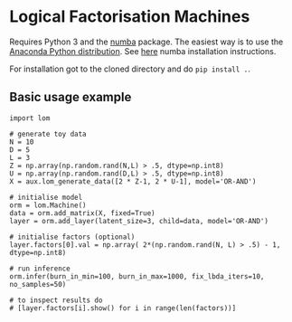 # Logical Factorisation Machines

Requires Python 3 and the [numba](numba.pydata.org) package.
The easiest way is to use the [Anaconda Python distribution](https://www.anaconda.com/download).
See [here](https://pypi.python.org/pypi/numba) numba installation instructions.

For installation got to the cloned directory and do `pip install .`.

## Basic usage example

```
import lom

# generate toy data
N = 10
D = 5
L = 3
Z = np.array(np.random.rand(N,L) > .5, dtype=np.int8)
U = np.array(np.random.rand(D,L) > .5, dtype=np.int8)
X = aux.lom_generate_data([2 * Z-1, 2 * U-1], model='OR-AND')

# initialise model
orm = lom.Machine()
data = orm.add_matrix(X, fixed=True)
layer = orm.add_layer(latent_size=3, child=data, model='OR-AND')

# initialise factors (optional)
layer.factors[0].val = np.array( 2*(np.random.rand(N, L) > .5) - 1, dtype=np.int8)

# run inference
orm.infer(burn_in_min=100, burn_in_max=1000, fix_lbda_iters=10, no_samples=50)

# to inspect results do 
# [layer.factors[i].show() for i in range(len(factors))]
```